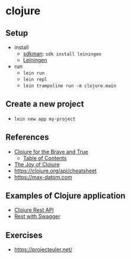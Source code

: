 # clojure

## Setup
- install
  - [sdkman](https://sdkman.io/sdks#leiningen): `sdk install leiningen`
  - [Leiningen](https://leiningen.org/)
- run
  - `lein run`
  - `lein repl`
  - `lein trampoline run -m clojure.main`

## Create a new project
- `lein new app my-project`

## References

- [Clojure for the Brave and True](https://www.braveclojure.com/writing-macros/#Distinguishing_Symbols_and_Values)
  - [Table of Contents](https://www.braveclojure.com/clojure-for-the-brave-and-true/)
- [The Joy of Clojure](https://www.manning.com/books/the-joy-of-clojure-second-edition)
- https://clojure.org/api/cheatsheet
- https://max-datom.com

## Examples of Clojure application

- [Clojure Rest API](clojure-rest)
- [Rest with Swagger](rest-wich-swagger)

## Exercises
- https://projecteuler.net/

